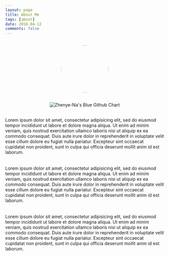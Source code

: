 ```yaml
---
layout: page
title: About Me
tags: [about]
date: 2018-04-12
comments: false
---
```

    
<img src="https://github.com/Zhenye-Na/Zhenye-Na.github.io/blob/master/assets/img/avatar/avatar.jpg?raw=true" class="avatar" vspace="50" />


<div align="center">
<img src="http://ghchart.rshah.org/1d58a6/Zhenye-Na" alt="Zhenye-Na's Blue Github Chart" />
<br><br>
</div>

Lorem ipsum dolor sit amet, consectetur adipisicing elit, sed do eiusmod
tempor incididunt ut labore et dolore magna aliqua. Ut enim ad minim veniam,
quis nostrud exercitation ullamco laboris nisi ut aliquip ex ea commodo
consequat. Duis aute irure dolor in reprehenderit in voluptate velit esse
cillum dolore eu fugiat nulla pariatur. Excepteur sint occaecat cupidatat non
proident, sunt in culpa qui officia deserunt mollit anim id est laborum.  
<br><br>
Lorem ipsum dolor sit amet, consectetur adipisicing elit, sed do eiusmod
tempor incididunt ut labore et dolore magna aliqua. Ut enim ad minim veniam,
quis nostrud exercitation ullamco laboris nisi ut aliquip ex ea commodo
consequat. Duis aute irure dolor in reprehenderit in voluptate velit esse
cillum dolore eu fugiat nulla pariatur. Excepteur sint occaecat cupidatat non
proident, sunt in culpa qui officia deserunt mollit anim id est laborum.  
<br><br>
Lorem ipsum dolor sit amet, consectetur adipisicing elit, sed do eiusmod
tempor incididunt ut labore et dolore magna aliqua. Ut enim ad minim veniam,
quis nostrud exercitation ullamco laboris nisi ut aliquip ex ea commodo
consequat. Duis aute irure dolor in reprehenderit in voluptate velit esse
cillum dolore eu fugiat nulla pariatur. Excepteur sint occaecat cupidatat non
proident, sunt in culpa qui officia deserunt mollit anim id est laborum.




<style>
<!--img.center {
    display: block;
    margin: 0 auto;
}-->

img.avatar {
    border-radius: 50%;
    display: block;
    margin: 30px auto;
    width: 150px;
}

.tags {
    <!--list-style: none;-->
    padding: 0 0 25px 0;
    <!--text-align: center;-->
    font-size: 15px;
    word-spacing: 30px;
}

a:hover {
    text-decoration: none;
}

</style>
